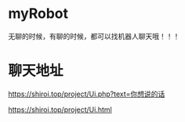 # myRobot
无聊的时候，有聊的时候，都可以找机器人聊天哦！！！
# 聊天地址
https://shiroi.top/project/Ui.php?text=你想说的话

https://shiroi.top/project/Ui.html